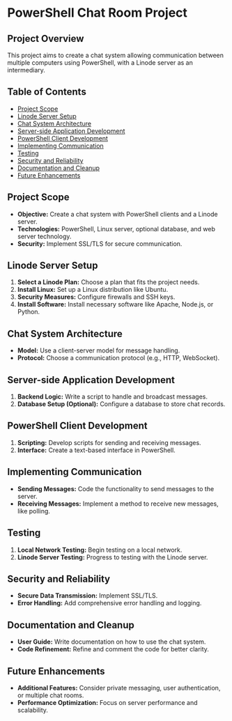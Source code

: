 # PowerShell Chat Room Project

## Project Overview
This project aims to create a chat system allowing communication between multiple computers using PowerShell, with a Linode server as an intermediary.

## Table of Contents
- [Project Scope](#project-scope)
- [Linode Server Setup](#linode-server-setup)
- [Chat System Architecture](#chat-system-architecture)
- [Server-side Application Development](#server-side-application-development)
- [PowerShell Client Development](#powershell-client-development)
- [Implementing Communication](#implementing-communication)
- [Testing](#testing)
- [Security and Reliability](#security-and-reliability)
- [Documentation and Cleanup](#documentation-and-cleanup)
- [Future Enhancements](#future-enhancements)

## Project Scope
- **Objective:** Create a chat system with PowerShell clients and a Linode server.
- **Technologies:** PowerShell, Linux server, optional database, and web server technology.
- **Security:** Implement SSL/TLS for secure communication.

## Linode Server Setup
1. **Select a Linode Plan:** Choose a plan that fits the project needs.
2. **Install Linux:** Set up a Linux distribution like Ubuntu.
3. **Security Measures:** Configure firewalls and SSH keys.
4. **Install Software:** Install necessary software like Apache, Node.js, or Python.

## Chat System Architecture
- **Model:** Use a client-server model for message handling.
- **Protocol:** Choose a communication protocol (e.g., HTTP, WebSocket).

## Server-side Application Development
1. **Backend Logic:** Write a script to handle and broadcast messages.
2. **Database Setup (Optional):** Configure a database to store chat records.

## PowerShell Client Development
1. **Scripting:** Develop scripts for sending and receiving messages.
2. **Interface:** Create a text-based interface in PowerShell.

## Implementing Communication
- **Sending Messages:** Code the functionality to send messages to the server.
- **Receiving Messages:** Implement a method to receive new messages, like polling.

## Testing
1. **Local Network Testing:** Begin testing on a local network.
2. **Linode Server Testing:** Progress to testing with the Linode server.

## Security and Reliability
- **Secure Data Transmission:** Implement SSL/TLS.
- **Error Handling:** Add comprehensive error handling and logging.

## Documentation and Cleanup
- **User Guide:** Write documentation on how to use the chat system.
- **Code Refinement:** Refine and comment the code for better clarity.

## Future Enhancements
- **Additional Features:** Consider private messaging, user authentication, or multiple chat rooms.
- **Performance Optimization:** Focus on server performance and scalability.

